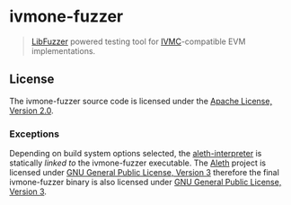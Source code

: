 # ivmone-fuzzer

> [LibFuzzer] powered testing tool for [IVMC]-compatible EVM implementations.

## License

The ivmone-fuzzer source code is licensed under the [Apache License, Version 2.0].

### Exceptions

Depending on build system options selected, 
the [aleth-interpreter][Aleth] is statically _linked to_ the ivmone-fuzzer executable.
The [Aleth] project is licensed under [GNU General Public License, Version 3] therefore 
the final ivmone-fuzzer binary is also licensed under [GNU General Public License, Version 3].

[Aleth]: https://github.com/ethereum/aleth
[Apache License, Version 2.0]: https://www.apache.org/licenses/LICENSE-2.0.txt
[IVMC]: https://github.com/ILCOINDevelopmentTeam/ivmc
[ivmone]: https://github.com/ethereum/ivmone
[GNU General Public License, Version 3]: LICENSE
[LibFuzzer]: https://llvm.org/docs/LibFuzzer.html
